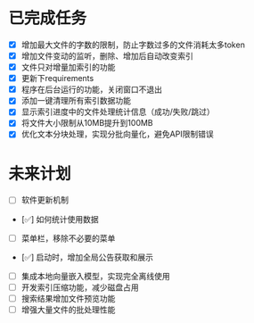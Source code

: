 # 已完成任务
- [x] 增加最大文件的字数的限制，防止字数过多的文件消耗太多token
- [x] 增加文件变动的监听，删除、增加后自动改变索引
- [x] 文件只对增量加索引的功能
- [x] 更新下requirements
- [x] 程序在后台运行的功能，关闭窗口不退出
- [x] 添加一键清理所有索引数据功能
- [x] 显示索引进度中的文件处理统计信息（成功/失败/跳过）
- [x] 将文件大小限制从10MB提升到100MB
- [x] 优化文本分块处理，实现分批向量化，避免API限制错误

# 未来计划
- [ ] 软件更新机制
- [✅] 如何统计使用数据
- [ ] 菜单栏，移除不必要的菜单
- [✅] 启动时，增加全局公告获取和展示
- [ ] 集成本地向量嵌入模型，实现完全离线使用
- [ ] 开发索引压缩功能，减少磁盘占用
- [ ] 搜索结果增加文件预览功能
- [ ] 增强大量文件的批处理性能
